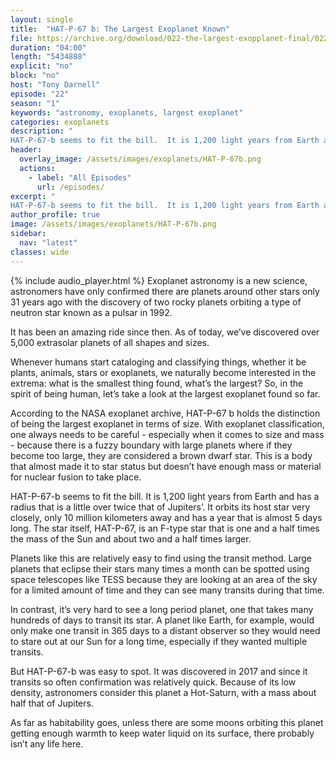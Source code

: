 ```yaml
---
layout: single
title:  "HAT-P-67 b: The Largest Exoplanet Known" 
file: https://archive.org/download/022-the-largest-exopplanet-final/022_TheLargestExopplanet_final.mp3
duration: "04:00"
length: "5434888"
explicit: "no"
block: "no"
host: "Tony Darnell"
episode: "22"
season: "1"
keywords: "astronomy, exoplanets, largest exoplanet"
categories: exoplanets
description: "
HAT-P-67-b seems to fit the bill.  It is 1,200 light years from Earth and has a radius that is a little over twice that of Jupiters’.  It orbits its host star very closely, only 10 million kilometers away and has a year that is almost 5 days long.  The star itself,  HAT-P-67, is an F-type star that is one and a half times the mass of the Sun and about two and a half times larger"
header:
  overlay_image: /assets/images/exoplanets/HAT-P-67b.png
  actions:
    - label: "All Episodes"
      url: /episodes/
excerpt: "
HAT-P-67-b seems to fit the bill.  It is 1,200 light years from Earth and has a radius that is a little over twice that of Jupiters’.  It orbits its host star very closely, only 10 million kilometers away and has a year that is almost 5 days long.  The star itself,  HAT-P-67, is an F-type star that is one and a half times the mass of the Sun and about two and a half times larger."
author_profile: true
image: /assets/images/exoplanets/HAT-P-67b.png
sidebar: 
  nav: "latest"
classes: wide
---
```


{% include audio_player.html %} 
Exoplanet astronomy is a new science, astronomers have only confirmed there are planets around other stars only 31 years ago with the discovery of two rocky planets orbiting a type of neutron star known as a pulsar in 1992.

It has been an amazing ride since then.  As of today, we’ve discovered over 5,000 extrasolar planets of all shapes and sizes.

Whenever humans start cataloging and classifying things, whether it be plants, animals, stars or exoplanets, we naturally become interested in the extrema: what is the smallest thing found, what’s the largest?  So, in the spirit of being human, let’s take a look at the largest exoplanet found so far.

According to the NASA exoplanet archive, HAT-P-67 b holds the distinction of being the largest exoplanet in terms of size.  With exoplanet classification, one always needs to be careful - especially when it comes to size and mass - because there is a fuzzy boundary with large planets where if they become too large, they are considered a brown dwarf star.  This is a body that almost made it to star status but doesn’t have enough mass or material for nuclear fusion to take place.

HAT-P-67-b seems to fit the bill.  It is 1,200 light years from Earth and has a radius that is a little over twice that of Jupiters’.  It orbits its host star very closely, only 10 million kilometers away and has a year that is almost 5 days long.  The star itself,  HAT-P-67, is an F-type star that is one and a half times the mass of the Sun and about two and a half times larger.

Planets like this are relatively easy to find using the transit method.  Large planets that eclipse their stars many times a month can be spotted using space telescopes like TESS because they are looking at an area of the sky for a limited amount of time and they can see many transits during that time.

In contrast, it’s very hard to see a long period planet, one that takes many hundreds of days to transit its star.  A planet like Earth, for example, would only make one transit in 365 days to a distant observer so they would need to stare out at our Sun for a long time, especially if they wanted multiple transits.

But HAT-P-67-b was easy to spot.  It was discovered in 2017 and since it transits so often confirmation was relatively quick.  Because of its low density, astronomers consider this planet a Hot-Saturn, with a mass about half that of Jupiters.

As far as habitability goes, unless there are some moons orbiting this planet getting enough warmth to keep water liquid on its surface, there probably isn’t any life here. 
